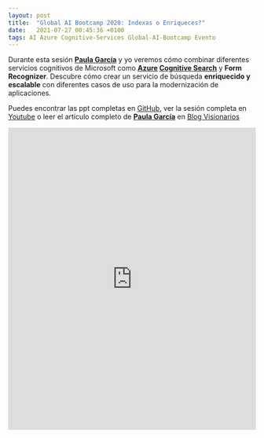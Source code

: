 ```yaml
---
layout: post
title:  "Global AI Bootcamp 2020: Indexas o Enriqueces?"
date:   2021-07-27 00:45:36 +0100
tags: AI Azure Cognitive-Services Global-AI-Bootcamp Evento
---
```


Durante esta sesión __[Paula García](https://www.linkedin.com/in/paulagarciaesteban/)__ y yo veremos cómo combinar diferentes servicios cognitivos de Microsoft como __[Azure](/tag/Azure) [Cognitive Search](/tag/Cognitive-Services)__ y __Form Recognizer__. Descubre cómo crear un servicio de búsqueda __enriquecido y escalable__ con diferentes casos de uso para la modernización de aplicaciones.


Puedes encontrar las ppt completas en [GitHub](https://github.com/GlobalAISpain/GlobalAIBootcamp2020/blob/main/PPT/19%20indexas%20o%20enriqueces.pptx), ver la sesión completa en [Youtube](https://www.youtube.com/watch?v=q6wWGsHknxI&ab_channel=GlobalAISpain) o leer el artículo completo de __[Paula García](https://www.linkedin.com/in/paulagarciaesteban/)__ en [Blog Visionarios](https://blogvisionarios.com/impulsa-tu-negocio/potencia-cloud-data-ia/servicios-cognitivos-ux/)

<iframe width="100%" height="615" src="https://www.youtube.com/embed/q6wWGsHknxI" title="YouTube video player" frameborder="0" allow="accelerometer; autoplay; clipboard-write; encrypted-media; gyroscope; picture-in-picture" allowfullscreen></iframe>

